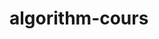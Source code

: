 # algorithm-cours

<!-- compile code with: -->
<!-- g++ -pipe -O2 -std=c++14 <filename> -lm -->

<!-- If your C/C++ compiler does not recognize the "-std=c++14" flag, try replacing it with "-std=c++11" or "-std=c++0x" flag or compiling without this flag at all (all starter solutions can be compiled without it). On Linux and MacOS, you probably have the required compiler. On Windows, you may use your favorite compiler or install an environment such as cygwin. -->
